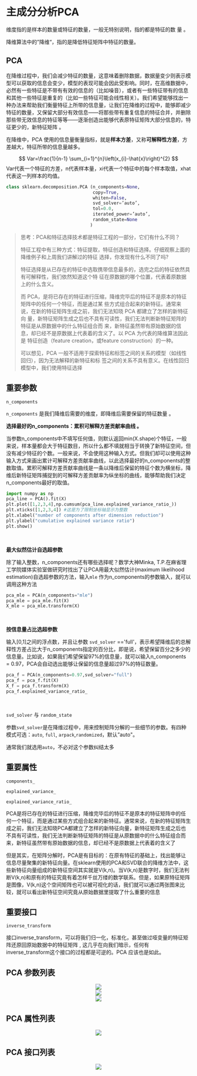 # 主成分分析PCA

维度指的是样本的数量或特征的数量，一般无特别说明，指的都是特征的数
量  。

降维算法中的”降维“，指的是降低特征矩阵中特征的数量。  

## PCA

在降维过程中，我们会减少特征的数量，这意味着删除数据，数据量变少则表示模型可以获取的信息会变少，模型的表现可能会因此受影响。同时，在高维数据中，必然有一些特征是不带有有效的信息的（比如噪音），或者有一些特征带有的信息和其他一些特征是重复的（比如一些特征可能会线性相关）。我们希望能够找出一种办法来帮助我们衡量特征上所带的信息量，让我们在降维的过程中，能够即减少特征的数量，又保留大部分有效信息——将那些带有重复信息的特征合并，并删除那些带无效信息的特征等等——逐渐创造出能够代表原特征矩阵大部分信息的，特征更少的，新特征矩阵  。

在降维中，PCA 使用的信息量衡量指标，就是**样本方差**，又称**可解释性方差**，方差越大，特征所带的信息量越多。 


$$
Var=\frac{1}{n-1} \sum_{i=1}^{n}\left(x_{i}-\hat{x}\right)^{2}
$$
 Var代表一个特征的方差，n代表样本量，xi代表一个特征中的每个样本取值，xhat代表这一列样本的均值。  



```python
class sklearn.decomposition.PCA (n_components=None, 
                                 copy=True, 
                                 whiten=False, 
                                 svd_solver=’auto’, 
                                 tol=0.0,
                                 iterated_power=’auto’, 
                                 random_state=None
                                )
```



> 思考：PCA和特征选择技术都是特征工程的一部分，它们有什么不同？
>
> 特征工程中有三种方式：特征提取，特征创造和特征选择。仔细观察上面的降维例子和上周我们讲解过的特征 选择，你发现有什么不同了吗? 
>
> 特征选择是从已存在的特征中选取携带信息最多的，选完之后的特征依然具有可解释性，我们依然知道这个特 征在原数据的哪个位置，代表着原数据上的什么含义。 
>
> 而 PCA，是将已存在的特征进行压缩，降维完毕后的特征不是原本的特征矩阵中的任何一个特征，而是通过某 些方式组合起来的新特征。通常来说，在新的特征矩阵生成之前，我们无法知晓 PCA 都建立了怎样的新特征向 量，新特征矩阵生成之后也不具有可读性，我们无法判断新特征矩阵的特征是从原数据中的什么特征组合而 来，新特征虽然带有原始数据的信息，却已经不是原数据上代表着的含义了。以 PCA 为代表的降维算法因此是 特征创造（feature creation，或feature construction）的一种。 
>
> 可以想见，PCA 一般不适用于探索特征和标签之间的关系的模型（如线性回归），因为无法解释的新特征和标 签之间的关系不具有意义。在线性回归模型中，我们使用特征选择



## 重要参数

`n_components  `

`n_components` 是我们降维后需要的维度，即降维后需要保留的特征数量  。

**选择最好的n_components：累积可解释方差贡献率曲线  。**

当参数n_components中不填写任何值，则默认返回min(X.shape)个特征，一般来说，样本量都会大于特征数目，所以什么都不填就相当于转换了新特征空间，但没有减少特征的个数。一般来说，不会使用这种输入方式。但我们却可以使用这种输入方式来画出累计可解释方差贡献率曲线，以此选择最好的n_components的整数取值。累积可解释方差贡献率曲线是一条以降维后保留的特征个数为横坐标，降维后新特征矩阵捕捉到的可解释方差贡献率为纵坐标的曲线，能够帮助我们决定n_components最好的取值。  

```python
import numpy as np
pca_line = PCA().fit(X)
plt.plot([1,2,3,4],np.cumsum(pca_line.explained_variance_ratio_))
plt.xticks([1,2,3,4]) #这是为了限制坐标轴显示为整数
plt.xlabel("number of components after dimension reduction")
plt.ylabel("cumulative explained variance ratio")
plt.show()
```

<br>

**最大似然估计自选超参数**  

除了输入整数，n_components还有哪些选择呢？数学大神Minka, T.P.在麻省理工学院媒体实验室做研究时找出了让PCA用最大似然估计(maximum likelihood
estimation)自选超参数的方法，输入`mle` 作为n_components的参数输入，就可以调用这种方法  

```python
pca_mle = PCA(n_components="mle")
pca_mle = pca_mle.fit(X)
X_mle = pca_mle.transform(X)
```

<br>

**按信息量占比选超参数**  

输入[0,1]之间的浮点数，并且让参数 `svd_solver` =='full'，表示希望降维后的总解释性方差占比大于n_components指定的百分比，即是说，希望保留百分之多少的信息量。比如说，如果我们希望保留97%的信息量，就可以输入n_components = 0.97，PCA会自动选出能够让保留的信息量超过97%的特征数量。  

```python
pca_f = PCA(n_components=0.97,svd_solver="full")
pca_f = pca_f.fit(X)
X_f = pca_f.transform(X)
pca_f.explained_variance_ratio_
```



<br>

`svd_solver` 与 `random_state  `

参数`svd_solver`是在降维过程中，用来控制矩阵分解的一些细节的参数。有四种模式可选：`auto`, `full`, `arpack`,`randomized`，默认”auto"。  

通常我们就选用`auto`，不必对这个参数纠结太多  



## 重要属性  

`components_  `

`explained_variance_  `

`explained_variance_ratio_`  

PCA是将已存在的特征进行压缩，降维完毕后的特征不是原本的特征矩阵中的任何一个特征，而是通过某些方式组合起来的新特征。通常来说，在新的特征矩阵生成之前，我们无法知晓PCA都建立了怎样的新特征向量，新特征矩阵生成之后也不具有可读性，我们无法判断新特征矩阵的特征是从原数据中的什么特征组合而来，新特征虽然带有原始数据的信息，却已经不是原数据上代表着的含义了  

但是其实，在矩阵分解时，PCA是有目标的：在原有特征的基础上，找出能够让信息尽量聚集的新特征向量。在sklearn使用的PCA和SVD联合的降维方法中，这些新特征向量组成的新特征空间其实就是V(k,n)。当V(k,n)是数字时，我们无法判断V(k,n)和原有的特征究竟有着怎样千丝万缕的数学联系。但是，如果原特征矩阵是图像，V(k,n)这个空间矩阵也可以被可视化的话，我们就可以通过两张图来比较，就可以看出新特征空间究竟从原始数据里提取了什么重要的信息  



## 重要接口  

`inverse_transform  `

接口inverse_transform，可以将我们归一化，标准化，甚至做过哑变量的特征矩阵还原回原始数据中的特征矩阵 , 这几乎在向我们暗示，任何有inverse_transform这个接口的过程都是可逆的。PCA 应该也是如此。  



## PCA 参数列表  

<center>
    <img src="https://raw.githubusercontent.com/HG1227/image/master/img_tuchuang/20200105162327.png"/>
</center>

<center>
    <img src="https://raw.githubusercontent.com/HG1227/image/master/img_tuchuang/20200105162353.png"/>
</center>

<center>
    <img src="https://raw.githubusercontent.com/HG1227/image/master/img_tuchuang/20200105162420.png"/>
</center>



## PCA 属性列表  

<center>
    <img src="https://raw.githubusercontent.com/HG1227/image/master/img_tuchuang/20200105162454.png"/>
</center>

## PCA 接口列表  

<center>
    <img src="https://raw.githubusercontent.com/HG1227/image/master/img_tuchuang/20200105162536.png"/>
</center>

